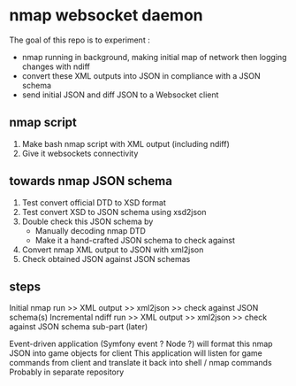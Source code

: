 # nmap websocket daemon

The goal of this repo is to experiment :
* nmap running in background, making initial map of network then logging changes with ndiff
* convert these XML outputs into JSON in compliance with a JSON schema
* send initial JSON and diff JSON to a Websocket client

## nmap script

1) Make bash nmap script with XML output (including ndiff)
2) Give it websockets connectivity

## towards nmap JSON schema

1) Test convert official DTD to XSD format
2) Test convert XSD to JSON schema using xsd2json
3) Double check this JSON schema by
    * Manually decoding nmap DTD
    * Make it a hand-crafted JSON schema to check against
4) Convert nmap XML output to JSON with xml2json
5) Check obtained JSON against JSON schemas

## steps

Initial nmap run >> XML output >> xml2json >> check against JSON schema(s)
Incremental ndiff run >> XML output >> xml2json >> check against JSON schema sub-part (later)

Event-driven application (Symfony event ? Node ?) will format this nmap JSON into game objects for client
This application will listen for game commands from client and translate it back into shell / nmap commands
Probably in separate repository

